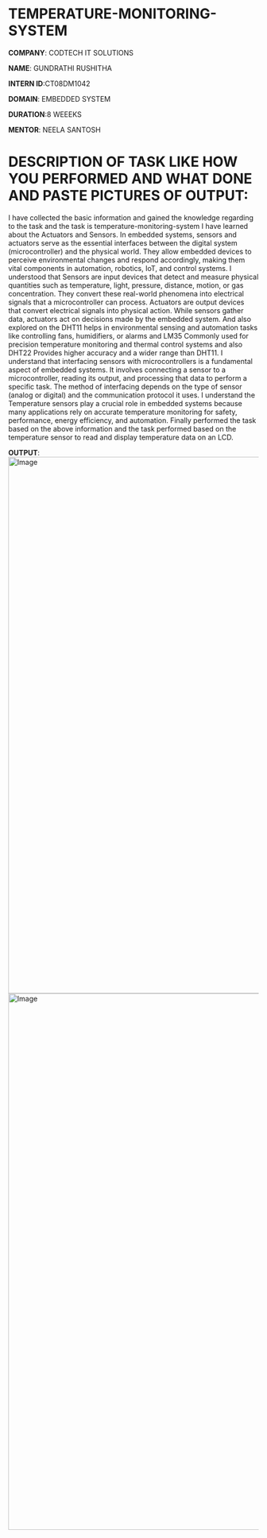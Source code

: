 # TEMPERATURE-MONITORING-SYSTEM

**COMPANY**: CODTECH IT SOLUTIONS

**NAME**: GUNDRATHI RUSHITHA

**INTERN ID**:CT08DM1042

**DOMAIN**: EMBEDDED SYSTEM

**DURATION**:8 WEEEKS

**MENTOR**: NEELA SANTOSH

# DESCRIPTION OF TASK LIKE HOW YOU PERFORMED AND WHAT DONE AND PASTE PICTURES OF OUTPUT:
I have collected the basic information and gained the knowledge regarding to the task and the task is temperature-monitoring-system I have learned about the Actuators and Sensors. In embedded systems, sensors and actuators serve as the essential interfaces between the digital system (microcontroller) and the physical world. They allow embedded devices to perceive environmental changes and respond accordingly, making them vital components in automation, robotics, IoT, and control systems.
 I understood that Sensors are input devices that detect and measure physical quantities such as temperature, light, pressure, distance, motion, or gas concentration. They convert these real-world phenomena into electrical signals that a microcontroller can process. Actuators are output devices that convert electrical signals into physical action. While sensors gather data, actuators act on decisions made by the embedded system.
And also explored on the DHT11 helps in environmental sensing and automation tasks like controlling fans, humidifiers, or alarms and LM35 Commonly used for precision temperature monitoring and thermal control systems and also DHT22 Provides higher accuracy and a wider range than DHT11. 
I understand that interfacing sensors with microcontrollers is a fundamental aspect of embedded systems. It involves connecting a sensor to a microcontroller, reading its output, and processing that data to perform a specific task. The method of interfacing depends on the type of sensor (analog or digital) and the communication protocol it uses.
I understand the Temperature sensors play a crucial role in embedded systems because many applications rely on accurate temperature monitoring for safety, performance, energy efficiency, and automation.
Finally performed the task based on the above information and the task  performed based on the temperature sensor to read and display temperature data on an LCD.

**OUTPUT**:<img width="1920" height="1080" alt="Image" src="https://github.com/user-attachments/assets/980da4e8-88a1-45cf-a424-eecbde90e7d7" />
<img width="1920" height="1080" alt="Image" src="https://github.com/user-attachments/assets/840c4e23-7f1b-45fe-93d7-54d24cb5ead3" />

